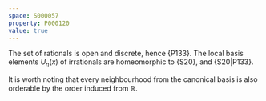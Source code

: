 ```yaml
---
space: S000057
property: P000120
value: true
---
```


The set of rationals is open and discrete, hence {P133}.
The local basis elements $U_n(x)$ of irrationals are homeomorphic to {S20}, and {S20|P133}.

It is worth noting that every neighbourhood from the canonical basis is also orderable by the order induced from $\mathbb R$.
